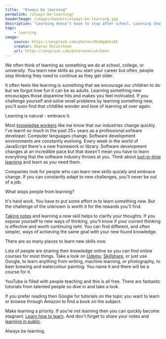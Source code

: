 ```yaml
---
title:  "Always be learning"
permalink: /always-be-learning/
headerImage: /images/banners/always-be-learning.jpg
description: "Learning doesn't have to stop after school. Learning should be a lifelong passion that we all embrace."
tags:
    - learning
image:
    source: https://unsplash.com/photos/O2u6gA2esAI
    creator: Sharon McCutcheon
    url: https://unsplash.com/@sharonmccutcheon
---
```


We often think of learning as something we do at school, college, or university. You learn new skills as you start your career but often, people stop thinking they need to continue as they get older.

It often feels like learning is something that we encourage our children to do but we forgot how fun it can be as adults. Learning something new encourages those dopamine hits and makes you feel motivated. If you challenge yourself and solve small problems by learning something new, you'll soon find that childlike wonder and love of learning all over again.

Learning is natural - embrace it.

Most [knowledge workers](https://en.wikipedia.org/wiki/Knowledge_worker) like me know that our industries change quickly. I've learnt so much in the past 25+ years as a professional sofware developer. Computer languages change. Software development environments are constantly evolving. Every week in the world of JavaScript there's a new framework or library. Software development changes at an incredible pace but that doesn't mean you have to learn everything that the software industry throws at you. Think about [just-in-time learning](https://en.wikipedia.org/wiki/Just-in-time_learning) and learn as you need them.

Companies look for people who can learn new skills quickly and embrace change. If you can constantly adapt to new challenges, you'll never be out of a job.

What stops people from learning?

It's hard work. You have to put some effort in to learn something new. But the challenge of the unknown is worth it for the rewards you'll find.

[Taking notes](/beginners-guide-note-taking-obsidian/) and learning a new skill helps to clarify your thoughts. If you expose yourself to new ways of thinking, you'll know if your current thinking is effective and worth continuing iwht. You can find different, and often simpler, ways of achieving the same goal with your new found knowledge.

There are so many places to learn new skills now.

Lots of people are sharing their knowledge online so you can find online courses for most things. Take a look on [Udemy](https://www.udemy.com/), [Skillshare](https://www.skillshare.com/), or just use Google, to learn anything from writing, machine learning, or photography, to beer brewing and watercolour painting. You name it and there will be a course for it.

YouTube is filled with people teaching and this is all free. There are fantastic tutorials from talented people so dive in and take a look.

If you prefer reading then Google for tutorials on the topic you want to learn or browse through Amazon to find a book on the subject.

Make learning a priority. If you're not learning then you can quickly become stagnant. [Learn how to learn](/learning-to-learn-software-development/). And don't forget to share your notes and [learning in public](/learn-in-public/).

Always be learning.